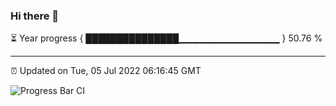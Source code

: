 ### Hi there 👋

⏳ Year progress { ███████████████▁▁▁▁▁▁▁▁▁▁▁▁▁▁▁ } 50.76 %

---

⏰ Updated on Tue, 05 Jul 2022 06:16:45 GMT

![Progress Bar CI](https://github.com/liununu/liununu/workflows/Progress%20Bar%20CI/badge.svg)

